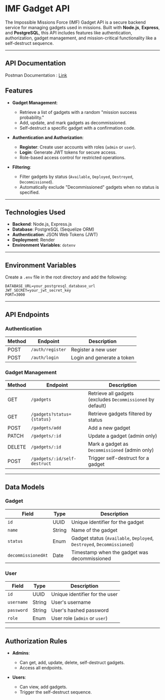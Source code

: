 # **IMF Gadget API**

The Impossible Missions Force (IMF) Gadget API is a secure backend service for managing gadgets used in missions. Built with **Node.js**, **Express**, and **PostgreSQL**, this API includes features like authentication, authorization, gadget management, and mission-critical functionality like a self-destruct sequence.

---

## **API Documentation**
Postman Documentation : [Link](https://documenter.getpostman.com/view/40904074/2sAYQggTFv)

## **Features**

- **Gadget Management**:
  - Retrieve a list of gadgets with a random "mission success probability."
  - Add, update, and mark gadgets as decommissioned.
  - Self-destruct a specific gadget with a confirmation code.

- **Authentication and Authorization**:
  - **Register**: Create user accounts with roles (`admin` or `user`).
  - **Login**: Generate JWT tokens for secure access.
  - Role-based access control for restricted operations.

- **Filtering**:
  - Filter gadgets by status (`Available`, `Deployed`, `Destroyed`, `Decommissioned`).
  - Automatically exclude "Decommissioned" gadgets when no status is specified.

---

## **Technologies Used**

- **Backend**: Node.js, Express.js
- **Database**: PostgreSQL (Sequelize ORM)
- **Authentication**: JSON Web Tokens (JWT)
- **Deployment**: Render
- **Environment Variables**: `dotenv`

---

## **Environment Variables**
Create a `.env` file in the root directory and add the following:
```
DATABASE_URL=your_postgresql_database_url
JWT_SECRET=your_jwt_secret_key
PORT=3000
```
---

## **API Endpoints**

### **Authentication**
| Method | Endpoint        | Description               |
|--------|-----------------|---------------------------|
| POST   | `/auth/register` | Register a new user       |
| POST   | `/auth/login`    | Login and generate a token|

### **Gadget Management**
| Method | Endpoint                  | Description                                                      |
|--------|---------------------------|------------------------------------------------------------------|
| GET    | `/gadgets`                | Retrieve all gadgets (excludes `Decommissioned` by default)     |
| GET    | `/gadgets?status={status}`| Retrieve gadgets filtered by status                              |
| POST   | `/gadgets/add`                | Add a new gadget                                    |
| PATCH  | `/gadgets/:id`            | Update a gadget (admin only)                                     |
| DELETE | `/gadgets/:id`            | Mark a gadget as `Decommissioned` (admin only)                  |
| POST   | `/gadgets/:id/self-destruct`| Trigger self-destruct for a gadget                              |

---

## **Data Models**

### **Gadget**
| Field           | Type           | Description                                         |
|------------------|----------------|-----------------------------------------------------|
| `id`            | UUID           | Unique identifier for the gadget                   |
| `name`          | String         | Name of the gadget                                 |
| `status`        | Enum           | Gadget status (`Available`, `Deployed`, `Destroyed`, `Decommissioned`) |
| `decommissionedAt` | Date         | Timestamp when the gadget was decommissioned       |

### **User**
| Field     | Type    | Description                               |
|-----------|---------|-------------------------------------------|
| `id`      | UUID    | Unique identifier for the user            |
| `username`| String  | User's username                           |
| `password`| String  | User's hashed password                    |
| `role`    | Enum    | User role (`admin` or `user`)             |

---

## **Authorization Rules**

- **Admins**:
  - Can get, add, update, delete, self-destruct gadgets.
  - Access all endpoints.

- **Users**:
  - Can view, add gadgets.
  - Trigger the self-destruct sequence.

